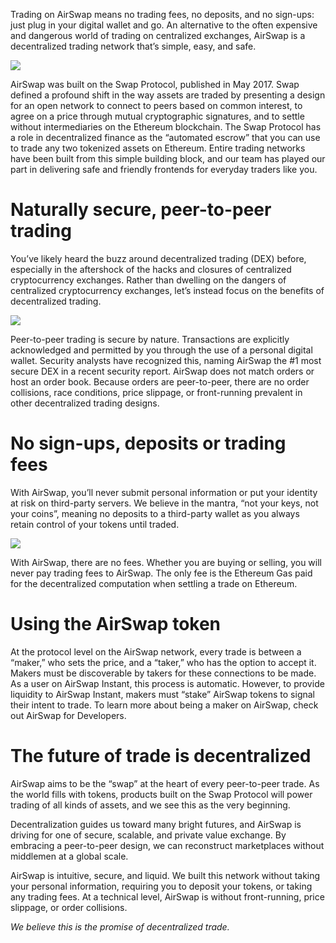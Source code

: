 Trading on AirSwap means no trading fees, no deposits, and no sign-ups: just plug in your digital wallet and go. An alternative to the often expensive and dangerous world of trading on centralized exchanges, AirSwap is a decentralized trading network that’s simple, easy, and safe.

![](../.gitbook/assets/why-airswap-cover.png)

AirSwap was built on the Swap Protocol, published in May 2017. Swap defined a profound shift in the way assets are traded by presenting a design for an open network to connect to peers based on common interest, to agree on a price through mutual cryptographic signatures, and to settle without intermediaries on the Ethereum blockchain.
The Swap Protocol has a role in decentralized finance as the “automated escrow” that you can use to trade any two tokenized assets on Ethereum. Entire trading networks have been built from this simple building block, and our team has played our part in delivering safe and friendly frontends for everyday traders like you.

# Naturally secure, peer-to-peer trading

You’ve likely heard the buzz around decentralized trading (DEX) before, especially in the aftershock of the hacks and closures of centralized cryptocurrency exchanges. Rather than dwelling on the dangers of centralized cryptocurrency exchanges, let’s instead focus on the benefits of decentralized trading.

![](../.gitbook/assets/airswap-instant-ribbon)

Peer-to-peer trading is secure by nature. Transactions are explicitly acknowledged and permitted by you through the use of a personal digital wallet. Security analysts have recognized this, naming AirSwap the #1 most secure DEX in a recent security report.
AirSwap does not match orders or host an order book. Because orders are peer-to-peer, there are no order collisions, race conditions, price slippage, or front-running prevalent in other decentralized trading designs.

# No sign-ups, deposits or trading fees

With AirSwap, you’ll never submit personal information or put your identity at risk on third-party servers. We believe in the mantra, “not your keys, not your coins”, meaning no deposits to a third-party wallet as you always retain control of your tokens until traded.

![](../.gitbook/assets/value-props-ribbon.gif)

With AirSwap, there are no fees. Whether you are buying or selling, you will never pay trading fees to AirSwap. The only fee is the Ethereum Gas paid for the decentralized computation when settling a trade on Ethereum.

# Using the AirSwap token

At the protocol level on the AirSwap network, every trade is between a “maker,” who sets the price, and a “taker,” who has the option to accept it. Makers must be discoverable by takers for these connections to be made.
As a user on AirSwap Instant, this process is automatic. However, to provide liquidity to AirSwap Instant, makers must “stake” AirSwap tokens to signal their intent to trade. To learn more about being a maker on AirSwap, check out AirSwap for Developers.

# The future of trade is decentralized

AirSwap aims to be the “swap” at the heart of every peer-to-peer trade. As the world fills with tokens, products built on the Swap Protocol will power trading of all kinds of assets, and we see this as the very beginning.

Decentralization guides us toward many bright futures, and AirSwap is driving for one of secure, scalable, and private value exchange. By embracing a peer-to-peer design, we can reconstruct marketplaces without middlemen at a global scale.

AirSwap is intuitive, secure, and liquid. We built this network without taking your personal information, requiring you to deposit your tokens, or taking any trading fees. At a technical level, AirSwap is without front-running, price slippage, or order collisions.

_We believe this is the promise of decentralized trade._
